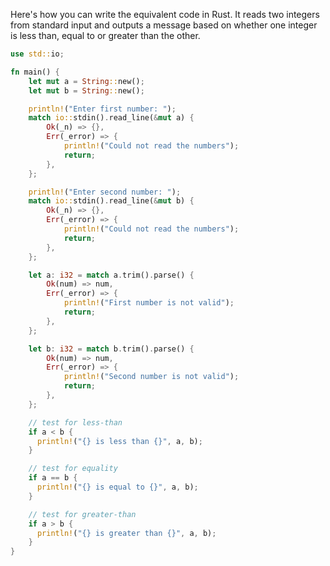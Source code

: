Here's how you can write the equivalent code in Rust.
It reads two integers from standard input and outputs a message based on whether one integer is less than, equal to or greater than the other.

```rust
use std::io;

fn main() {
    let mut a = String::new();
    let mut b = String::new();

    println!("Enter first number: ");
    match io::stdin().read_line(&mut a) {
        Ok(_n) => {},
        Err(_error) => {
            println!("Could not read the numbers");
            return;
        },
    };

    println!("Enter second number: ");
    match io::stdin().read_line(&mut b) {
        Ok(_n) => {},
        Err(_error) => {
            println!("Could not read the numbers");
            return;
        },
    };

    let a: i32 = match a.trim().parse() {
        Ok(num) => num,
        Err(_error) => {
            println!("First number is not valid");
            return;
        },
    };

    let b: i32 = match b.trim().parse() {
        Ok(num) => num,
        Err(_error) => {
            println!("Second number is not valid");
            return;
        },
    };

    // test for less-than
    if a < b { 
      println!("{} is less than {}", a, b);
    }

    // test for equality
    if a == b { 
      println!("{} is equal to {}", a, b);
    }

    // test for greater-than
    if a > b {  
      println!("{} is greater than {}", a, b);
    }
}
```
